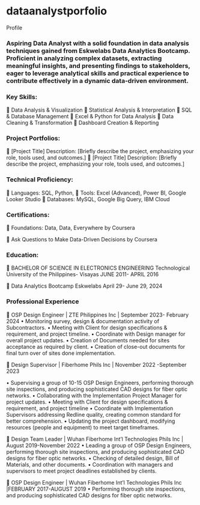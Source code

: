 # dataanalystporfolio


Profile

### Aspiring Data Analyst with a solid foundation in data analysis techniques gained from Eskwelabs Data Analytics Bootcamp. Proficient in analyzing complex datasets, extracting meaningful insights, and presenting findings to stakeholders,  eager to leverage analytical skills and practical experience to contribute effectively in a dynamic data-driven environment.

### Key Skills:

	Data Analysis & Visualization
	Statistical Analysis & Interpretation
	SQL & Database Management
	Excel & Python for Data Analysis
	Data Cleaning & Transformation
	Dashboard Creation & Reporting


### Project Portfolios:
	[Project Title]
Description: [Briefly describe the project, emphasizing your role, tools used, and outcomes.]
	[Project Title]
Description: [Briefly describe the project, emphasizing your role, tools used, and outcomes.]


### Technical Proficiency:
	Languages: SQL, Python, 
	Tools: Excel (Advanced), Power BI, Google Looker Studio
	Databases: MySQL, Google Big Query, IBM Cloud

### Certifications:
	Foundations: Data, Data, Everywhere by Coursera

	Ask Questions to Make Data-Driven Decisions by Coursera
    




### Education:
	BACHELOR OF SCIENCE IN ELECTRONICS ENGINEERING
Technological University of the Philippines- Visayas
JUNE 2011- APRIL 2016

	Data Analytics Bootcamp
Eskwelabs
 	April 29- June 29, 2024

### Professional Experience
	OSP Design Engineer | ZTE Philippines Inc | September 2023- February 2024
•	Monitoring survey, design & documentation activity of Subcontractors.
•	Meeting with Client for design specifications & requirement, and project timeline.
•	Coordinate with Design manager for overall project updates.
•	Creation of Documents needed for sites acceptance as required by client.
•	Creation of close-out documents for final turn over of sites done implementation.
 
	Design Supervisor | Fiberhome Phils Inc | November 2022 -September 2023

•	Supervising a group of 10-15  OSP Design  Engineers, performing thorough site inspections, and producing sophisticated CAD designs for fiber optic networks.
•	Collaborating with the Implementation Project Manager for project updates.
•	Meeting with Client for design specifications & requirement, and project timeline 
•	Coordinate with Implementation Supervisors addressing Redline quality, creating common standard for better comprehension.
•	Updating the project dashboard, modifying resources (people and equipment) to meet target timeframes.

	Design Team Leader | Wuhan Fiberhome Int’l  Technologies Phils Inc | August 2019-November 2022
•	Leading a group of OSP Design  Engineers, performing thorough site inspections, and producing sophisticated CAD designs for fiber optic networks.
•	Checking of detailed design, Bill of Materials, and other documents.
•	Coordination with managers and supervisors to meet project deadlines established by clients.

	OSP Design Engineer | Wuhan Fiberhome Int’l Technologies Phils Inc |FEBRUARY 2017-AUGUST 2019
•	Performing thorough site inspections, and producing sophisticated CAD designs for fiber optic networks.



